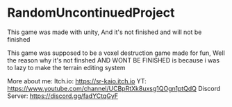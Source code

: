 # RandomUncontinuedProject
This game was made with unity, And it's not finished and will not be finished

This game was supposed to be a voxel destruction game made for fun,
Well the reason why it's not finshed AND WONT BE FINISHED is because i was to lazy to make the terrain editing system

More about me:
Itch.io: https://sr-kaio.itch.io
YT: https://www.youtube.com/channel/UCBpRtXk8uxsg1QOgn1ptQdQ
Discord Server: https://discord.gg/fadYCtqGyF
